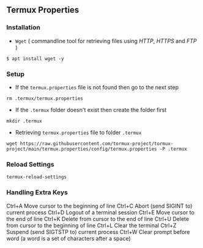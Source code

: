 ## Termux Properties

### Installation

* `Wget` ( commandline tool for retrieving files using _HTTP_, _HTTPS_ and _FTP_ )
```
$ apt install wget -y
```

### Setup

* If the `termux.properties` file is not found then go to the next step

```
rm .termux/termux.properties
```

* If the `.termux` folder doesn't exist then create the folder first

```
mkdir .termux
```

* Retrieving ``termux.properties`` file to folder `.termux`
```
wget https://raw.githubusercontent.com/tormux-project/tormux-project/main/termux.properties/config/termux.properties -P .termux
```

### Reload Settings
```
termux-reload-settings
```

### Handling Extra Keys

Ctrl+A  Move cursor to the beginning of line
Ctrl+C  Abort (send SIGINT to) current process
Ctrl+D  Logout of a terminal session
Ctrl+E  Move cursor to the end of line
Ctrl+K  Delete from cursor to the end of line
Ctrl+U  Delete from cursor to the beginning of line
Ctrl+L  Clear the terminal
Ctrl+Z  Suspend (send SIGTSTP to) current process
Ctrl+W  Clear prompt before word (a word is a set of characters after a space)


